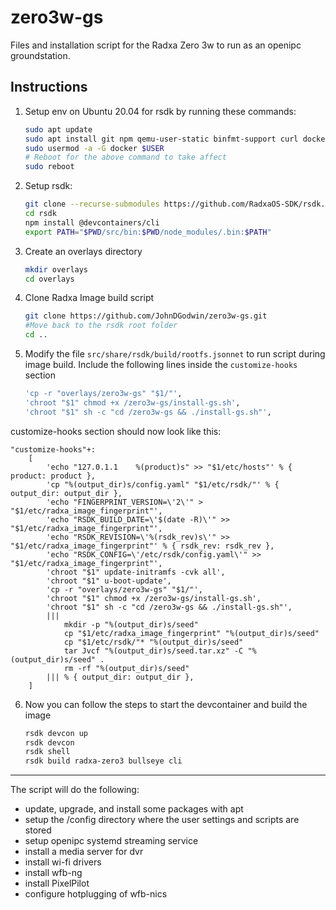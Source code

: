# zero3w-gs

Files and installation script for the Radxa Zero 3w to run as an openipc groundstation.

<h2>Instructions</h2>

1. Setup env on Ubuntu 20.04 for rsdk by running these commands:
    ```sh
    sudo apt update
    sudo apt install git npm qemu-user-static binfmt-support curl docker.io -y
    sudo usermod -a -G docker $USER
    # Reboot for the above command to take affect
    sudo reboot
    ```

2. Setup rsdk:
    ```sh
    git clone --recurse-submodules https://github.com/RadxaOS-SDK/rsdk.git
    cd rsdk
    npm install @devcontainers/cli
    export PATH="$PWD/src/bin:$PWD/node_modules/.bin:$PATH"
    ```

3. Create an overlays directory
    ```sh
    mkdir overlays
    cd overlays
    ```

4. Clone Radxa Image build script
    ```sh
    git clone https://github.com/JohnDGodwin/zero3w-gs.git
    #Move back to the rsdk root folder
    cd ..
    ```

5. Modify the file `src/share/rsdk/build/rootfs.jsonnet` to run script during image build. Include the following lines inside the `customize-hooks` section
    ```sh
    'cp -r "overlays/zero3w-gs" "$1/"',
    'chroot "$1" chmod +x /zero3w-gs/install-gs.sh',
    'chroot "$1" sh -c "cd /zero3w-gs && ./install-gs.sh"',
    ```

customize-hooks section should now look like this:

    "customize-hooks"+:
        [
            'echo "127.0.1.1	%(product)s" >> "$1/etc/hosts"' % { product: product },
            'cp "%(output_dir)s/config.yaml" "$1/etc/rsdk/"' % { output_dir: output_dir },
            'echo "FINGERPRINT_VERSION=\'2\'" > "$1/etc/radxa_image_fingerprint"',
            'echo "RSDK_BUILD_DATE=\'$(date -R)\'" >> "$1/etc/radxa_image_fingerprint"',
            'echo "RSDK_REVISION=\'%(rsdk_rev)s\'" >> "$1/etc/radxa_image_fingerprint"' % { rsdk_rev: rsdk_rev },
            'echo "RSDK_CONFIG=\'/etc/rsdk/config.yaml\'" >> "$1/etc/radxa_image_fingerprint"',
            'chroot "$1" update-initramfs -cvk all',
            'chroot "$1" u-boot-update',
            'cp -r "overlays/zero3w-gs" "$1/"',
            'chroot "$1" chmod +x /zero3w-gs/install-gs.sh',
            'chroot "$1" sh -c "cd /zero3w-gs && ./install-gs.sh"',
            |||
                mkdir -p "%(output_dir)s/seed"
                cp "$1/etc/radxa_image_fingerprint" "%(output_dir)s/seed"
                cp "$1/etc/rsdk/"* "%(output_dir)s/seed"
                tar Jvcf "%(output_dir)s/seed.tar.xz" -C "%(output_dir)s/seed" .
                rm -rf "%(output_dir)s/seed"
            ||| % { output_dir: output_dir },
        ]
   

6. Now you can follow the steps to start the devcontainer and build the image
    ```sh
    rsdk devcon up
    rsdk devcon
    rsdk shell
    rsdk build radxa-zero3 bullseye cli
    ```

***

The script will do the following:

* update, upgrade, and install some packages with apt
* setup the /config directory where the user settings and scripts are stored
* setup openipc systemd streaming service
* install a media server for dvr
* install wi-fi drivers
* install wfb-ng
* install PixelPilot
* configure hotplugging of wfb-nics
